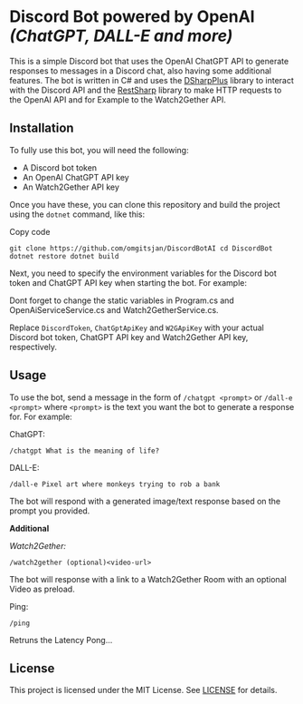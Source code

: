 
# Discord Bot powered by OpenAI _(ChatGPT, DALL-E and more)_

This is a simple Discord bot that uses the OpenAI ChatGPT API to generate responses to messages in a Discord chat, also having some additional features. The bot is written in C# and uses the [DSharpPlus](https://github.com/DSharpPlus/DSharpPlus) library to interact with the Discord API and the [RestSharp](https://github.com/restsharp/RestSharp) library to make HTTP requests to the OpenAI API and for Example to the Watch2Gether API.

## Installation

To fully use this bot, you will need the following:

- A Discord bot token
- An OpenAI ChatGPT API key
-  An Watch2Gether API key

Once you have these, you can clone this repository and build the project using the `dotnet` command, like this:

Copy code

`git clone https://github.com/omgitsjan/DiscordBotAI
cd DiscordBot
dotnet restore
dotnet build`

Next, you need to specify the environment variables for the Discord bot token and ChatGPT API key when starting the bot. For example:

Dont forget to change the static variables in Program.cs and OpenAiServiceService.cs and Watch2GetherService.cs.

Replace `DiscordToken`, `ChatGptApiKey` and `W2GApiKey` with your actual Discord bot token, ChatGPT API key and Watch2Gether API key, respectively.

## Usage

To use the bot, send a message in the form of `/chatgpt <prompt>` or `/dall-e <prompt>` where `<prompt>` is the text you want the bot to generate a response for. For example:

ChatGPT:

`/chatgpt What is the meaning of life?`

DALL-E:

`/dall-e Pixel art where monkeys trying to rob a bank`

The bot will respond with a generated image/text response based on the prompt you provided.


**Additional**

*Watch2Gether:*

`/watch2gether (optional)<video-url>`

The bot will response with a link to a Watch2Gether Room with an optional Video as preload.

Ping:

`/ping`

Retruns the Latency Pong...

## License

This project is licensed under the MIT License. See [LICENSE](https://github.com/omgitsjan/DiscordBot/blob/main/LICENSE) for details.

